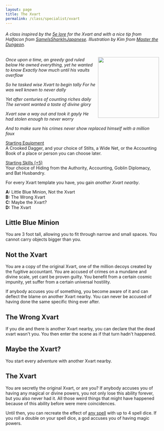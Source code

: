 ```yaml
---
layout: page
title: The Xvart
permalink: /class/specialist/xvart
---
```


###### A class inspired by the [5e lore](https://dumpstatadventures.com/blog/deep-dive-the-xvart) for the Xvart and with a nice tip from Halfacon from [SameIsSharkInJapanese](https://sameissharkinjapanese.blogspot.com/2022/10/2000-ad-very-char2terie-halloween.html). Illustration by Kim from [Master the Dungeon](https://www.masterthedungeon.com/low-level-encounter/).

<img align="right" width=200px  src="www.masterthedungeon.com/wp-content/uploads/2020/07/Humanoids-xvart.png.webp">

<i>Once upon a time, an greedy god ruled below
He owned everything, yet he wanted to know 
Exactly how much until his vaults overflow

So he tasked wise Xvart to begin tally
For he was well known to never dally

Yet after centuries of counting riches daily
The servant wanted a taste of divine glory

Xvart saw a way out and took it gayly
He had stolen enough to never worry 

And to make sure his crimes never show
replaced himself with a million faux</i>

<ins>Starting Equipment</ins><br>
A Crooked Dagger, and your choice of Stilts, a Wide Net, or the Accounting Book of a place or person you can choose later.

<ins>Starting Skills (+5)</ins><br>
Your choice of Hiding from the Authority, Accounting, Goblin Diplomacy, and Bat Husbandry.

For every Xvart template you have, you gain _another Xvart nearby_.

**A:** Little Blue Minion, Not the Xvart<br>
**B:** The Wrong Xvart<br>
**C:** Maybe the Xvart?<br>
**D:** The Xvart<br>

## Little Blue Minion
You are 3 foot tall, allowing you to fit through narrow and small spaces. You cannot carry objects bigger than you.

## Not the Xvart
You are a copy of the original Xvart, one of the million decoys created by the fugitive accountant. You are accused of crimes on a mundane and divine scale, yet cant be proven guilty. You benefit from a certain cosmic impunity, yet suffer from a certain universal hostility.
	
If anybody accuses you of something, you become aware of it and can deflect the blame on another Xvart nearby. You can never be accused of having done the same specific thing ever after.

## The Wrong Xvart
If you die and there is another Xvart nearby, you can declare that the dead xvart wasn't you. You then enter the scene as if that turn hadn't happened.

## Maybe the Xvart?
You start every adventure with another Xvart nearby.

## The Xvart
You are secretly the original Xvart, or are you? If anybody accuses you of having any magical or divine powers, you not only lose this ability forever, but you also never had it. All those weird things that might have happened because of this ability before were mere coincidences.
	
Until then, you can recreate the effect of [any spell](/list/spells) with up to 4 spell dice. If you roll a double on your spell dice, a god accuses you of having magic powers.
